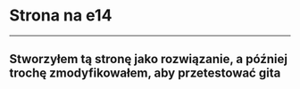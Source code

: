 # Strona na e14

----------
## Stworzyłem tą stronę jako rozwiązanie, a później trochę zmodyfikowałem, aby przetestować gita

